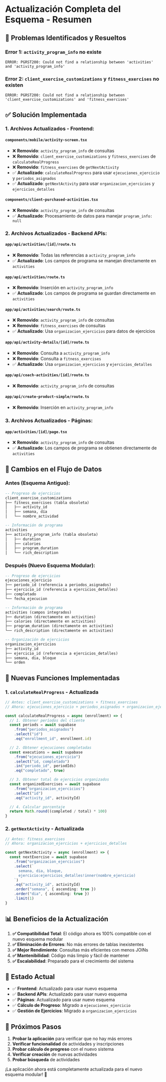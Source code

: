 # Actualización Completa del Esquema - Resumen

## 🚨 **Problemas Identificados y Resueltos**

### **Error 1: `activity_program_info` no existe**
```
ERROR: PGRST200: Could not find a relationship between 'activities' and 'activity_program_info'
```

### **Error 2: `client_exercise_customizations` y `fitness_exercises` no existen**
```
ERROR: PGRST200: Could not find a relationship between 'client_exercise_customizations' and 'fitness_exercises'
```

## ✅ **Solución Implementada**

### **1. Archivos Actualizados - Frontend:**

#### **`components/mobile/activity-screen.tsx`**
- ❌ **Removido**: `activity_program_info` de consultas
- ❌ **Removido**: `client_exercise_customizations` y `fitness_exercises` de `calculateRealProgress`
- ❌ **Removido**: `fitness_exercises` de `getNextActivity`
- ✅ **Actualizado**: `calculateRealProgress` para usar `ejecuciones_ejercicio` y `periodos_asignados`
- ✅ **Actualizado**: `getNextActivity` para usar `organizacion_ejercicios` y `ejercicios_detalles`

#### **`components/client-purchased-activities.tsx`**
- ❌ **Removido**: `activity_program_info` de consultas
- ✅ **Actualizado**: Procesamiento de datos para manejar `program_info: null`

### **2. Archivos Actualizados - Backend APIs:**

#### **`app/api/activities/[id]/route.ts`**
- ❌ **Removido**: Todas las referencias a `activity_program_info`
- ✅ **Actualizado**: Los campos de programa se manejan directamente en `activities`

#### **`app/api/activities/route.ts`**
- ❌ **Removido**: Inserción en `activity_program_info`
- ✅ **Actualizado**: Los campos de programa se guardan directamente en `activities`

#### **`app/api/activities/search/route.ts`**
- ❌ **Removido**: `activity_program_info` de consultas
- ❌ **Removido**: `fitness_exercises` de consultas
- ✅ **Actualizado**: Usa `organizacion_ejercicios` para datos de ejercicios

#### **`app/api/activity-details/[id]/route.ts`**
- ❌ **Removido**: Consulta a `activity_program_info`
- ❌ **Removido**: Consulta a `fitness_exercises`
- ✅ **Actualizado**: Usa `organizacion_ejercicios` y `ejercicios_detalles`

#### **`app/api/coach-activities/[id]/route.ts`**
- ❌ **Removido**: `activity_program_info` de consultas

#### **`app/api/create-product-simple/route.ts`**
- ❌ **Removido**: Inserción en `activity_program_info`

### **3. Archivos Actualizados - Páginas:**

#### **`app/activities/[id]/page.tsx`**
- ❌ **Removido**: `activity_program_info` de consultas
- ✅ **Actualizado**: Los campos de programa se obtienen directamente de `activities`

## 🔄 **Cambios en el Flujo de Datos**

### **Antes (Esquema Antiguo):**
```sql
-- Progreso de ejercicios
client_exercise_customizations
├── fitness_exercises (tabla obsoleta)
│   ├── activity_id
│   ├── semana, día
│   └── nombre_actividad

-- Información de programa
activities
├── activity_program_info (tabla obsoleta)
│   ├── duration
│   ├── calories
│   ├── program_duration
│   └── rich_description
```

### **Después (Nuevo Esquema Modular):**
```sql
-- Progreso de ejercicios
ejecuciones_ejercicio
├── periodo_id (referencia a periodos_asignados)
├── ejercicio_id (referencia a ejercicios_detalles)
├── completado
└── fecha_ejecucion

-- Información de programa
activities (campos integrados)
├── duration (directamente en activities)
├── calories (directamente en activities)
├── program_duration (directamente en activities)
└── rich_description (directamente en activities)

-- Organización de ejercicios
organizacion_ejercicios
├── activity_id
├── ejercicio_id (referencia a ejercicios_detalles)
├── semana, dia, bloque
└── orden
```

## 🎯 **Nuevas Funciones Implementadas**

### **1. `calculateRealProgress` - Actualizada**
```typescript
// Antes: client_exercise_customizations + fitness_exercises
// Ahora: ejecuciones_ejercicio + periodos_asignados + organizacion_ejercicios

const calculateRealProgress = async (enrollment) => {
  // 1. Obtener períodos del cliente
  const periods = await supabase
    .from("periodos_asignados")
    .select("id")
    .eq("enrollment_id", enrollment.id)

  // 2. Obtener ejecuciones completadas
  const executions = await supabase
    .from("ejecuciones_ejercicio")
    .select("id, completado")
    .in("periodo_id", periodIds)
    .eq("completado", true)

  // 3. Obtener total de ejercicios organizados
  const organizedExercises = await supabase
    .from("organizacion_ejercicios")
    .select("id")
    .eq("activity_id", activityId)

  // 4. Calcular porcentaje
  return Math.round((completed / total) * 100)
}
```

### **2. `getNextActivity` - Actualizada**
```typescript
// Antes: fitness_exercises
// Ahora: organizacion_ejercicios + ejercicios_detalles

const getNextActivity = async (enrollment) => {
  const nextExercise = await supabase
    .from("organizacion_ejercicios")
    .select(`
      semana, dia, bloque,
      ejercicio:ejercicios_detalles!inner(nombre_ejercicio)
    `)
    .eq("activity_id", activityId)
    .order("semana", { ascending: true })
    .order("dia", { ascending: true })
    .limit(1)
}
```

## 📊 **Beneficios de la Actualización**

1. **✅ Compatibilidad Total**: El código ahora es 100% compatible con el nuevo esquema modular
2. **✅ Eliminación de Errores**: No más errores de tablas inexistentes
3. **✅ Mejor Rendimiento**: Consultas más eficientes con menos JOINs
4. **✅ Mantenibilidad**: Código más limpio y fácil de mantener
5. **✅ Escalabilidad**: Preparado para el crecimiento del sistema

## 🧪 **Estado Actual**

- ✅ **Frontend**: Actualizado para usar nuevo esquema
- ✅ **Backend APIs**: Actualizado para usar nuevo esquema
- ✅ **Páginas**: Actualizado para usar nuevo esquema
- ✅ **Cálculo de Progreso**: Migrado a `ejecuciones_ejercicio`
- ✅ **Gestión de Ejercicios**: Migrado a `organizacion_ejercicios`

## 🚀 **Próximos Pasos**

1. **Probar la aplicación** para verificar que no hay más errores
2. **Verificar funcionalidad** de actividades y inscripciones
3. **Probar cálculo de progreso** con el nuevo sistema
4. **Verificar creación** de nuevas actividades
5. **Probar búsqueda** de actividades

¡La aplicación ahora está completamente actualizada para el nuevo esquema modular! 🎉

































